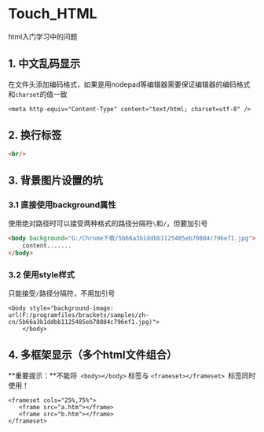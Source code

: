 # Touch_HTML

html入门学习中的问题

## 1. 中文乱码显示

在文件头添加编码格式，如果是用nodepad等编辑器需要保证编辑器的编码格式和`charset`的值一致

```
<meta http-equiv="Content-Type" content="text/html; charset=utf-8" />
```

## 2. 换行标签

```html
<br/>
```

## 3. 背景图片设置的坑

### 3.1 直接使用background属性

使用绝对路径时可以接受两种格式的路径分隔符`\`和`/`，但要加引号

```html
<body background="G:/Chrome下载/5b66a3b1ddbb1125485eb70884c796ef1.jpg">
    content.......
</body>
```

### 3.2 使用style样式

只能接受`/`路径分隔符，不用加引号

```
<body style="background-image: url(F:/programfiles/brackets/samples/zh-cn/5b66a3b1ddbb1125485eb70884c796ef1.jpg)">
    </body>
```

## 4. 多框架显示（多个html文件组合）

**重要提示：**不能将` <body></body>` 标签与 `<frameset></frameset> `标签同时使用！

```
<frameset cols="25%,75%">
   <frame src="a.htm"></frame>
   <frame src="b.htm"></frame>
</frameset>
```

